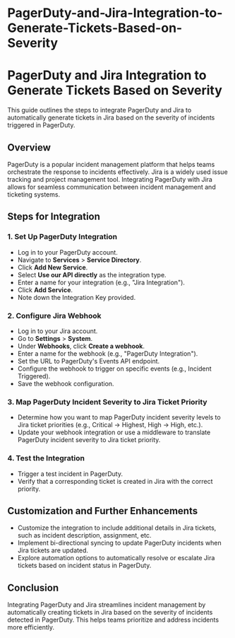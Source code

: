 # PagerDuty-and-Jira-Integration-to-Generate-Tickets-Based-on-Severity
# PagerDuty and Jira Integration to Generate Tickets Based on Severity

This guide outlines the steps to integrate PagerDuty and Jira to automatically generate tickets in Jira based on the severity of incidents triggered in PagerDuty.

## Overview

PagerDuty is a popular incident management platform that helps teams orchestrate the response to incidents effectively. Jira is a widely used issue tracking and project management tool. Integrating PagerDuty with Jira allows for seamless communication between incident management and ticketing systems.

## Steps for Integration

### 1. Set Up PagerDuty Integration

- Log in to your PagerDuty account.
- Navigate to **Services** > **Service Directory**.
- Click **Add New Service**.
- Select **Use our API directly** as the integration type.
- Enter a name for your integration (e.g., "Jira Integration").
- Click **Add Service**.
- Note down the Integration Key provided.

### 2. Configure Jira Webhook

- Log in to your Jira account.
- Go to **Settings** > **System**.
- Under **Webhooks**, click **Create a webhook**.
- Enter a name for the webhook (e.g., "PagerDuty Integration").
- Set the URL to PagerDuty's Events API endpoint.
- Configure the webhook to trigger on specific events (e.g., Incident Triggered).
- Save the webhook configuration.

### 3. Map PagerDuty Incident Severity to Jira Ticket Priority

- Determine how you want to map PagerDuty incident severity levels to Jira ticket priorities (e.g., Critical → Highest, High → High, etc.).
- Update your webhook integration or use a middleware to translate PagerDuty incident severity to Jira ticket priority.

### 4. Test the Integration

- Trigger a test incident in PagerDuty.
- Verify that a corresponding ticket is created in Jira with the correct priority.

## Customization and Further Enhancements

- Customize the integration to include additional details in Jira tickets, such as incident description, assignment, etc.
- Implement bi-directional syncing to update PagerDuty incidents when Jira tickets are updated.
- Explore automation options to automatically resolve or escalate Jira tickets based on incident status in PagerDuty.

## Conclusion

Integrating PagerDuty and Jira streamlines incident management by automatically creating tickets in Jira based on the severity of incidents detected in PagerDuty. This helps teams prioritize and address incidents more efficiently.
